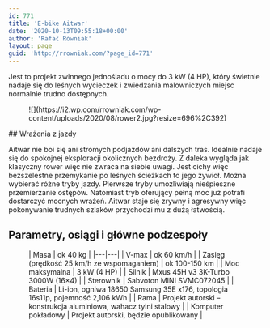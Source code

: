 ```yaml
---
id: 771
title: 'E-bike Aitwar'
date: '2020-10-13T09:55:18+00:00'
author: 'Rafał Równiak'
layout: page
guid: 'http://rrowniak.com/?page_id=771'
---
```


Jest to projekt zwinnego jednośladu o mocy do 3 kW (4 HP), który świetnie nadaje się do leśnych wycieczek i zwiedzania malowniczych miejsc normalnie trudno dostępnych.

<figure class="wp-block-image size-large">![](https://i2.wp.com/rrowniak.com/wp-content/uploads/2020/08/rower2.jpg?resize=696%2C392)</figure>## Wrażenia z jazdy

Aitwar nie boi się ani stromych podjazdów ani dalszych tras. Idealnie nadaje się do spokojnej eksploracji okolicznych bezdroży. Z daleka wygląda jak klasyczny rower więc nie zwraca na siebie uwagi. Jest cichy więc bezszelestne przemykanie po leśnych ścieżkach to jego żywioł. Można wybierać różne tryby jazdy. Pierwsze tryby umożliwiają nieśpieszne przemierzanie ostępów. Natomiast tryb oferujący pełną moc już potrafi dostarczyć mocnych wrażeń. Aitwar staje się zrywny i agresywny więc pokonywanie trudnych szlaków przychodzi mu z dużą łatwością.

## Parametry, osiągi i główne podzespoły

<figure class="wp-block-table">| Masa | ok 40 kg |
|---|---|
| V-max | ok 60 km/h |
| Zasięg (prędkość 25 km/h ze wspomaganiem) | ok 100-150 km |
| Moc maksymalna | 3 kW (4 HP) |
| Silnik | Mxus 45H v3 3K-Turbo 3000W (16×4) |
| Sterownik | Sabvoton MINI SVMC072045 |
| Bateria | Li-ion, ogniwa 18650 Samsung 35E x176, topologia 16s11p, pojemność 2,106 kWh |
| Rama | Projekt autorski – konstrukcja aluminiowa, wahacz tylni stalowy |
| Komputer pokładowy | Projekt autorski, będzie opublikowany |

</figure>